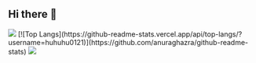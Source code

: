 ## Hi there 👋

<!--
**huhuhu0121/huhuhu0121** is a ✨ _special_ ✨ repository because its `README.md` (this file) appears on your GitHub profile.

Here are some ideas to get you started:

- 🔭 I’m currently working on ...
- 🌱 I’m currently learning ...
- 👯 I’m looking to collaborate on ...
- 🤔 I’m looking for help with ...
- 💬 Ask me about ...
- 📫 How to reach me: ...
- 😄 Pronouns: ...
- ⚡ Fun fact: ...
-->
<img src="https://capsule-render.vercel.app/api?type=waving&color=0000FF&height=150&section=header" />
[![Top Langs](https://github-readme-stats.vercel.app/api/top-langs/?username=huhuhu0121)](https://github.com/anuraghazra/github-readme-stats)
<img src="https://capsule-render.vercel.app/api?type=waving&color=0000FF&height=150&section=footer" />
